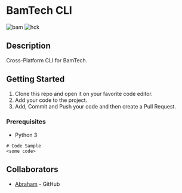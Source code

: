 # BamTech CLI

![bam](https://media.giphy.com/media/o9ggk5IMcYlKE/giphy.gif)
![hck](https://media.giphy.com/media/TOWeGr70V2R1K/giphy.gif)
## Description

Cross-Platform CLI for BamTech.

## Getting Started

1. Clone this repo and open it on your favorite code editor.
2. Add your code to the project.
3. Add, Commit and Push your code and then create a Pull Request.

### Prerequisites

- Python 3

```
# Code Sample
<some code>
```

## Collaborators

* [Abraham](https://github.com/AbeTavarez/) - GitHub
